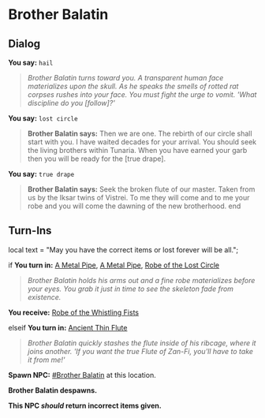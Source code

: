 # Brother Balatin

## Dialog

**You say:** `hail`



>*Brother Balatin turns toward you. A transparent human face materializes upon the skull. As he speaks the smells of rotted rat corpses rushes into your face. You must fight the urge to vomit. 'What discipline do you [follow]?'*

**You say:** `lost circle`



>**Brother Balatin says:** Then we are one. The rebirth of our circle shall start with you. I have waited decades for your arrival. You should seek the living brothers within Tunaria. When you have earned your garb then you will be ready for the [true drape].

**You say:** `true drape`



>**Brother Balatin says:** Seek the broken flute of our master. Taken from us by the Iksar twins of Vistrei. To me they will come and to me your robe and you will come the dawning of the new brotherhood.
end

## Turn-Ins



local text = "May you have the correct items or lost forever will be all.";




if **You turn in:** [A Metal Pipe](/item/12979), [A Metal Pipe](/item/12980), [Robe of the Lost Circle](/item/12256)


>*Brother Balatin holds his arms out and a fine robe materializes before your eyes. You grab it just in time to see the skeleton fade from existence.*


 **You receive:**  [Robe of the Whistling Fists](/item/12970) 


elseif **You turn in:** [Ancient Thin Flute](/item/12429)


>*Brother Balatin quickly stashes the flute inside of his ribcage, where it joins another. 'If you want the true Flute of Zan-Fi, you'll have to take it from me!'* 


**Spawn NPC:**  [\#Brother Balatin](/npc/86004) at this location.


**Brother Balatin despawns.**

**This NPC *should* return incorrect items given.**






